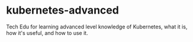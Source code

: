 # kubernetes-advanced
Tech Edu for learning advanced level knowledge of Kubernetes, what it is, how it's useful, and how to use it.
